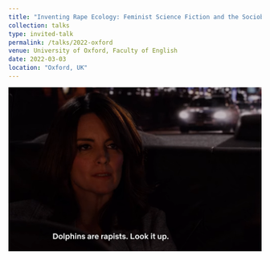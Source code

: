 ```yaml
---
title: "Inventing Rape Ecology: Feminist Science Fiction and the Sociobiology of Sexual Violence"
collection: talks
type: invited-talk
permalink: /talks/2022-oxford
venue: University of Oxford, Faculty of English
date: 2022-03-03
location: "Oxford, UK"
---
```


<img src="../assets/images/talks/uks-dolphins.png" />
